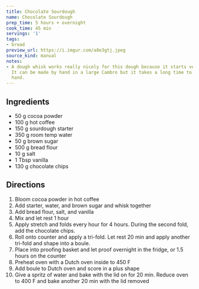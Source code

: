 ```yaml
---
title: Chocolate Sourdough
name: Chocolate Sourdough
prep_time: 5 hours + overnight
cook_time: 45 min
servings: '1'
tags:
- bread
preview_url: https://i.imgur.com/a8e3gtj.jpeg
source_kind: manual
notes:
- A dough whisk works really nicely for this dough because it starts very sticky.
  It can be made by hand in a large Cambro but it takes a long time to mix fully by
  hand.
---
```


## Ingredients
- 50 g cocoa powder
- 100 g hot coffee
- 150 g sourdough starter
- 350 g room temp water
- 50 g brown sugar
- 500 g bread flour
- 10 g salt
- 1 Tbsp vanilla
- 130 g chocolate chips


## Directions
1. Bloom cocoa powder in hot coffee
2. Add starter, water, and brown sugar and whisk together
3. Add bread flour, salt, and vanilla
4. Mix and let rest 1 hour
5. Apply stretch and folds every hour for 4 hours. During the second fold, add the chocolate chips.
6. Roll onto counter and apply a tri-fold. Let rest 20 min and apply another tri-fold and shape into a boule.
7. Place into proofing basket and let proof overnight in the fridge, or 1.5 hours on the counter
8. Preheat oven with a Dutch oven inside to 450 F
9. Add boule to Dutch oven and score in a plus shape
10. Give a spritz of water and bake with the lid on for 20 min. Reduce oven to 400 F and bake another 20 min with the lid removed
